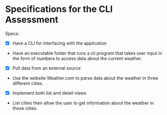 # Specifications for the CLI Assessment

Specs:
- [x] Have a CLI for interfacing with the application
-   Have an executable folder that runs a cli program that takes user input in the form of numbers to access data about the current weather.
- [x] Pull data from an external source
- Use the website Weather.com to parse data about the weather in three different cities.
- [x] Implement both list and detail views
- List cities then allow the user to get information about the weather in those cities. 

